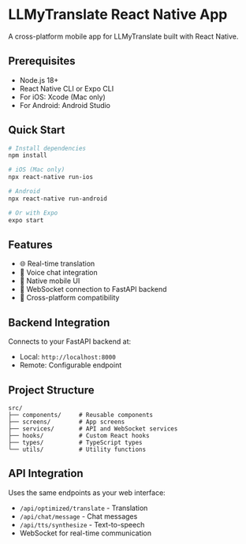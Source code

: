 # LLMyTranslate React Native App

A cross-platform mobile app for LLMyTranslate built with React Native.

## Prerequisites

- Node.js 18+ 
- React Native CLI or Expo CLI
- For iOS: Xcode (Mac only)
- For Android: Android Studio

## Quick Start

```bash
# Install dependencies
npm install

# iOS (Mac only)
npx react-native run-ios

# Android
npx react-native run-android

# Or with Expo
expo start
```

## Features

- 🌐 Real-time translation
- 🎤 Voice chat integration  
- 📱 Native mobile UI
- 🔄 WebSocket connection to FastAPI backend
- 🎯 Cross-platform compatibility

## Backend Integration

Connects to your FastAPI backend at:
- Local: `http://localhost:8000`
- Remote: Configurable endpoint

## Project Structure

```
src/
├── components/     # Reusable components
├── screens/        # App screens
├── services/       # API and WebSocket services
├── hooks/          # Custom React hooks
├── types/          # TypeScript types
└── utils/          # Utility functions
```

## API Integration

Uses the same endpoints as your web interface:
- `/api/optimized/translate` - Translation
- `/api/chat/message` - Chat messages
- `/api/tts/synthesize` - Text-to-speech
- WebSocket for real-time communication
